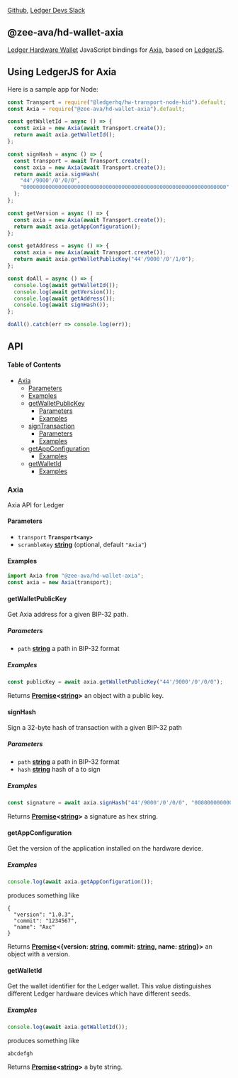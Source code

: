 [Github](https://github.com/LedgerHQ/ledgerjs/),
[Ledger Devs Slack](https://ledger-dev.slack.com/)

## @zee-ava/hd-wallet-axia

[Ledger Hardware Wallet](https://www.ledger.com/) JavaScript bindings for [Axia](https://www.avalabs.org/), based on [LedgerJS](https://github.com/LedgerHQ/ledgerjs).

## Using LedgerJS for Axia

Here is a sample app for Node:

```javascript
const Transport = require("@ledgerhq/hw-transport-node-hid").default;
const Axia = require("@zee-ava/hd-wallet-axia").default;

const getWalletId = async () => {
  const axia = new Axia(await Transport.create());
  return await axia.getWalletId();
};

const signHash = async () => {
  const transport = await Transport.create();
  const axia = new Axia(await Transport.create());
  return await axia.signHash(
    "44'/9000'/0'/0/0",
    "0000000000000000000000000000000000000000000000000000000000000000"
  );
};

const getVersion = async () => {
  const axia = new Axia(await Transport.create());
  return await axia.getAppConfiguration();
};

const getAddress = async () => {
  const axia = new Axia(await Transport.create());
  return await axia.getWalletPublicKey("44'/9000'/0'/1/0");
};

const doAll = async () => {
  console.log(await getWalletId());
  console.log(await getVersion());
  console.log(await getAddress());
  console.log(await signHash());
};

doAll().catch(err => console.log(err));
```

## API

#### Table of Contents

-   [Axia](#axia)
    -   [Parameters](#parameters)
    -   [Examples](#examples)
    -   [getWalletPublicKey](#getwalletpublickey)
        -   [Parameters](#parameters-1)
        -   [Examples](#examples-1)
    -   [signTransaction](#signtransaction)
        -   [Parameters](#parameters-2)
        -   [Examples](#examples-2)
    -   [getAppConfiguration](#getappconfiguration)
        -   [Examples](#examples-3)
    -   [getWalletId](#getwalletid)
        -   [Examples](#examples-4)

### Axia

Axia API for Ledger

#### Parameters

-   `transport` **`Transport<any>`**
-   `scrambleKey` **[string](https://developer.mozilla.org/docs/Web/JavaScript/Reference/Global_Objects/String)**  (optional, default `"Axia"`)

#### Examples

```javascript
import Axia from "@zee-ava/hd-wallet-axia";
const axia = new Axia(transport);
```

#### getWalletPublicKey

Get Axia address for a given BIP-32 path.

##### Parameters

-   `path` **[string](https://developer.mozilla.org/docs/Web/JavaScript/Reference/Global_Objects/String)** a path in BIP-32 format

##### Examples

```javascript
const publicKey = await axia.getWalletPublicKey("44'/9000'/0'/0/0");
```

Returns **[Promise](https://developer.mozilla.org/docs/Web/JavaScript/Reference/Global_Objects/Promise)&lt;[string](https://developer.mozilla.org/docs/Web/JavaScript/Reference/Global_Objects/String)>** an object with a public key.

#### signHash

Sign a 32-byte hash of transaction with a given BIP-32 path

##### Parameters

-   `path` **[string](https://developer.mozilla.org/docs/Web/JavaScript/Reference/Global_Objects/String)** a path in BIP-32 format
-   `hash` **[string](https://developer.mozilla.org/docs/Web/JavaScript/Reference/Global_Objects/String)** hash of a to sign

##### Examples

```javascript
const signature = await axia.signHash("44'/9000'/0'/0/0", "0000000000000000000000000000000000000000000000000000000000000000");
```

Returns **[Promise](https://developer.mozilla.org/docs/Web/JavaScript/Reference/Global_Objects/Promise)&lt;[string](https://developer.mozilla.org/docs/Web/JavaScript/Reference/Global_Objects/String)>** a signature as hex string.

#### getAppConfiguration

Get the version of the application installed on the hardware device.

##### Examples

```javascript
console.log(await axia.getAppConfiguration());
```

produces something like

```
{
  "version": "1.0.3",
  "commit": "1234567",
  "name": "Axc"
}
```

Returns **[Promise](https://developer.mozilla.org/docs/Web/JavaScript/Reference/Global_Objects/Promise)&lt;{version: [string](https://developer.mozilla.org/docs/Web/JavaScript/Reference/Global_Objects/String), commit: [string](https://developer.mozilla.org/docs/Web/JavaScript/Reference/Global_Objects/String), name: [string](https://developer.mozilla.org/docs/Web/JavaScript/Reference/Global_Objects/String)}>** an object with a version.

#### getWalletId

Get the wallet identifier for the Ledger wallet. This value distinguishes different Ledger hardware devices which have different seeds.

##### Examples

```javascript
console.log(await axia.getWalletId());
```
produces something like

```
abcdefgh
```

Returns **[Promise](https://developer.mozilla.org/docs/Web/JavaScript/Reference/Global_Objects/Promise)&lt;[string](https://developer.mozilla.org/docs/Web/JavaScript/Reference/Global_Objects/String)>** a byte string.
